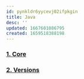 ```yaml
---
id: pynkldr6yycevj02ifpkgin
title: Java
desc: ''
updated: 1667601086795
created: 1659518388198
---
```


### [1. Core](java.core.md)
### [2. Versions](java.versions.md)